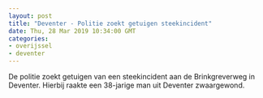 ```yaml
---
layout: post
title: "Deventer - Politie zoekt getuigen steekincident"
date: Thu, 28 Mar 2019 10:34:00 GMT
categories: 
- overijssel 
- deventer 
---
```


De politie zoekt getuigen van een steekincident aan de Brinkgreverweg in Deventer. Hierbij raakte een 38-jarige man uit Deventer zwaargewond.
